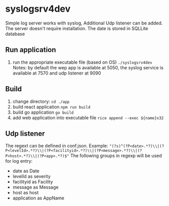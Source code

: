 # syslogsrv4dev

Simple log server works with syslog, Additional Udp listener can be added. 
The server doesn't require installation. The date is stored in SQLLite database

## Run application

1) run the appropriate executable file (based on OS)
    ```./syslogsrv4dev```
    Notes: by default the wep app is available at 5050, the syslog service is available at 7570 and udp listener at 9090

## Build

1) change directory:
```cd ./app```
2) build react application
```npm run build```
3) build go application
```go build```
4)  add web application into executable file
```rice append --exec ${name}x32```

## Udp listener
The regext can be defined in conf.json.
Example:
```"(?s)^(?P<date>.*?)\\|(?P<levelId>.*?)\\|(?P<facilityid>.*?)\\|(?P<message>.*?)\\|(?P<host>.*?)\\|(?P<app>.*?)$"```
The following groups in regexp will be used for log entry:
- date as Date
- levelId as severity
- facilityid as Facility
- message as Message
- host as host
- application as AppName
